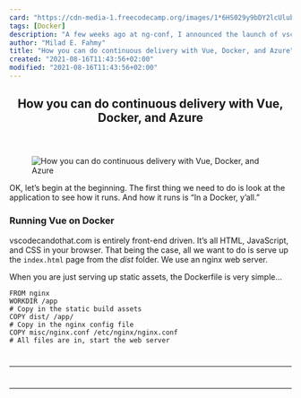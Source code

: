 ```yaml
---
card: "https://cdn-media-1.freecodecamp.org/images/1*6HS029y9bDY2lcUlub7ZRw.png"
tags: [Docker]
description: "A few weeks ago at ng-conf, I announced the launch of vscodec"
author: "Milad E. Fahmy"
title: "How you can do continuous delivery with Vue, Docker, and Azure"
created: "2021-08-16T11:43:56+02:00"
modified: "2021-08-16T11:43:56+02:00"
---
```

<div class="site-wrapper">
<main id="site-main" class="site-main outer">
<div class="inner">
<article class="post-full post tag-docker tag-programming tag-technology tag-javascript tag-tutorial ">
<header class="post-full-header">
<h1 class="post-full-title">How you can do continuous delivery with Vue, Docker, and Azure</h1>
</header>
<figure class="post-full-image">
<picture>
<source media="(max-width: 700px)" sizes="1px" srcset="data:image/gif;base64,R0lGODlhAQABAIAAAAAAAP///yH5BAEAAAAALAAAAAABAAEAAAIBRAA7 1w">
<source media="(min-width: 701px)" sizes="(max-width: 800px) 400px,
(max-width: 1170px) 700px,
1400px" srcset="https://cdn-media-1.freecodecamp.org/images/1*6HS029y9bDY2lcUlub7ZRw.png 300w,
https://cdn-media-1.freecodecamp.org/images/1*6HS029y9bDY2lcUlub7ZRw.png 600w,
https://cdn-media-1.freecodecamp.org/images/1*6HS029y9bDY2lcUlub7ZRw.png 1000w,
https://cdn-media-1.freecodecamp.org/images/1*6HS029y9bDY2lcUlub7ZRw.png 2000w">
<img onerror="this.style.display='none'" src="https://cdn-media-1.freecodecamp.org/images/1*6HS029y9bDY2lcUlub7ZRw.png" alt="How you can do continuous delivery with Vue, Docker, and Azure">
</picture>
</figure>
<section class="post-full-content">
<div class="post-content">
</figure><p>OK, let’s begin at the beginning. The first thing we need to do is look at the application to see how it runs. And how it runs is “In a Docker, y’all.”</p><h3 id="running-vue-on-docker">Running Vue on Docker</h3><p>vscodecandothat.com is entirely front-end driven. It’s all HTML, JavaScript, and CSS in your browser. That being the case, all we want to do is serve up the <code>index.html</code> page from the <em>dist</em> folder. We use an nginx web server.</p><p>When you are just serving up static assets, the Dockerfile is very simple…</p><pre><code>FROM nginx
WORKDIR /app
# Copy in the static build assets
COPY dist/ /app/
# Copy in the nginx config file
COPY misc/nginx.conf /etc/nginx/nginx.conf
# All files are in, start the web server
</div>
<hr>
<hr>
</section>
</article>
</div>
</main>
</div>
<!-- Google Tag Manager (noscript) -->
<!-- End Google Tag Manager (noscript) -->
